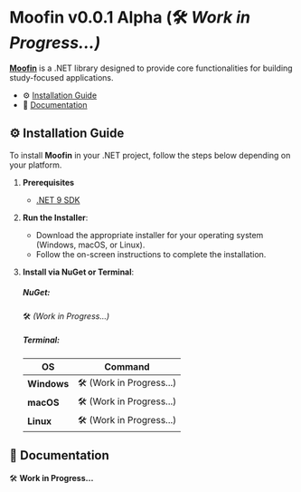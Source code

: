 # Moofin v0.0.1 Alpha (🛠️ *Work in Progress...)*

**[Moofin](https://moofin.free.nf/)** is a .NET library designed to provide core functionalities for building study-focused applications.

- ⚙️ [Installation Guide](#-installation-guide) 
- 📑 [Documentation](#-documentation)        


## ⚙️ Installation Guide

To install **Moofin** in your .NET project, follow the steps below depending on your platform.

1. **Prerequisites**
   - [.NET 9 SDK](https://dotnet.microsoft.com/download/dotnet/9.0)
   
2. **Run the Installer**:
   - Download the appropriate installer for your operating system (Windows, macOS, or Linux).
   - Follow the on-screen instructions to complete the installation.

3. **Install via NuGet or Terminal**:
      ##### **NuGet:**
   🛠️ *(Work in Progress...)*

      ##### **Terminal:**
   
   | **OS**     | **Command**                       |
   |------------|-----------------------------------|
   | **Windows**| 🛠️ (Work in Progress...)         |
   | **macOS**  | 🛠️ (Work in Progress...)         |
   | **Linux**  | 🛠️ (Work in Progress...)         |

## 📑 Documentation

🛠️ **Work in Progress...**
